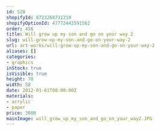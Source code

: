 ```yaml
---
id: 520
shopifyId: 8723268731210
shopifyOptionId: 47772442591562
order: 456
title: Will grow up my son and go on your way 2
slug: will-grow-up-my-son-and-go-on-your-way-2
url: art-works/will-grow-up-my-son-and-go-on-your-way-2
aliases: []
categories:
- graphics
inStock: true
isVisible: true
height: 70
width: 58
date: 2012-01-01T00:00:00Z
materials:
- acrylic
- paper
price: 3000
mainImage: will_grow_up_my_son_and_go_on_your_way2.JPG
---
```

